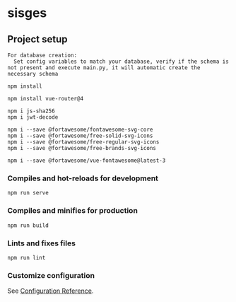 # sisges

## Project setup

```
For database creation:
  Set config variables to match your database, verify if the schema is not present and execute main.py, it will automatic create the necessary schema
```

```
npm install

npm install vue-router@4

npm i js-sha256
npm i jwt-decode

npm i --save @fortawesome/fontawesome-svg-core
npm i --save @fortawesome/free-solid-svg-icons
npm i --save @fortawesome/free-regular-svg-icons
npm i --save @fortawesome/free-brands-svg-icons

npm i --save @fortawesome/vue-fontawesome@latest-3
```

### Compiles and hot-reloads for development
```
npm run serve
```

### Compiles and minifies for production
```
npm run build
```

### Lints and fixes files
```
npm run lint
```

### Customize configuration
See [Configuration Reference](https://cli.vuejs.org/config/).
